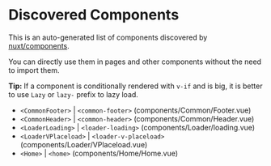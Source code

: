 # Discovered Components

This is an auto-generated list of components discovered by [nuxt/components](https://github.com/nuxt/components).

You can directly use them in pages and other components without the need to import them.

**Tip:** If a component is conditionally rendered with `v-if` and is big, it is better to use `Lazy` or `lazy-` prefix to lazy load.

- `<CommonFooter>` | `<common-footer>` (components/Common/Footer.vue)
- `<CommonHeader>` | `<common-header>` (components/Common/Header.vue)
- `<LoaderLoading>` | `<loader-loading>` (components/Loader/loading.vue)
- `<LoaderVPlaceload>` | `<loader-v-placeload>` (components/Loader/VPlaceload.vue)
- `<Home>` | `<home>` (components/Home/Home.vue)
